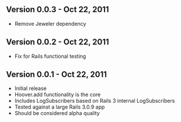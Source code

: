 ## Version 0.0.3 - Oct 22, 2011

* Remove Jeweler dependency

## Version 0.0.2 - Oct 22, 2011

* Fix for Rails functional testing

## Version 0.0.1 - Oct 22, 2011

* Initial release
* Hoover.add functionality is the core
* Includes LogSubscribers based on Rails 3 internal LogSubscribers
* Tested against a large Rails 3.0.9 app
* Should be considered alpha quality

